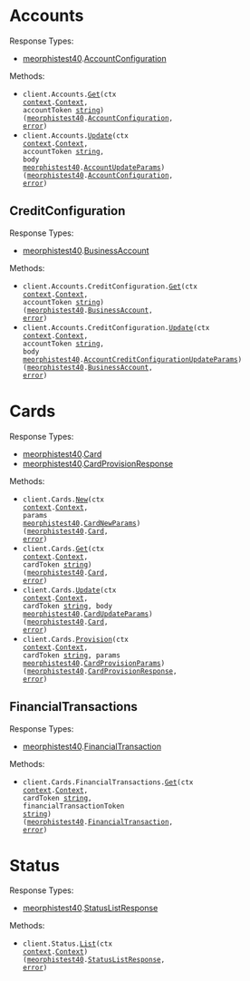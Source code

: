 # Accounts

Response Types:

- <a href="https://pkg.go.dev/github.com/meorphis/test-repo-15/v2">meorphistest40</a>.<a href="https://pkg.go.dev/github.com/meorphis/test-repo-15/v2#AccountConfiguration">AccountConfiguration</a>

Methods:

- <code title="get /accounts/{account_token}">client.Accounts.<a href="https://pkg.go.dev/github.com/meorphis/test-repo-15/v2#AccountService.Get">Get</a>(ctx <a href="https://pkg.go.dev/context">context</a>.<a href="https://pkg.go.dev/context#Context">Context</a>, accountToken <a href="https://pkg.go.dev/builtin#string">string</a>) (<a href="https://pkg.go.dev/github.com/meorphis/test-repo-15/v2">meorphistest40</a>.<a href="https://pkg.go.dev/github.com/meorphis/test-repo-15/v2#AccountConfiguration">AccountConfiguration</a>, <a href="https://pkg.go.dev/builtin#error">error</a>)</code>
- <code title="patch /accounts/{account_token}">client.Accounts.<a href="https://pkg.go.dev/github.com/meorphis/test-repo-15/v2#AccountService.Update">Update</a>(ctx <a href="https://pkg.go.dev/context">context</a>.<a href="https://pkg.go.dev/context#Context">Context</a>, accountToken <a href="https://pkg.go.dev/builtin#string">string</a>, body <a href="https://pkg.go.dev/github.com/meorphis/test-repo-15/v2">meorphistest40</a>.<a href="https://pkg.go.dev/github.com/meorphis/test-repo-15/v2#AccountUpdateParams">AccountUpdateParams</a>) (<a href="https://pkg.go.dev/github.com/meorphis/test-repo-15/v2">meorphistest40</a>.<a href="https://pkg.go.dev/github.com/meorphis/test-repo-15/v2#AccountConfiguration">AccountConfiguration</a>, <a href="https://pkg.go.dev/builtin#error">error</a>)</code>

## CreditConfiguration

Response Types:

- <a href="https://pkg.go.dev/github.com/meorphis/test-repo-15/v2">meorphistest40</a>.<a href="https://pkg.go.dev/github.com/meorphis/test-repo-15/v2#BusinessAccount">BusinessAccount</a>

Methods:

- <code title="get /accounts/{account_token}/credit_configuration">client.Accounts.CreditConfiguration.<a href="https://pkg.go.dev/github.com/meorphis/test-repo-15/v2#AccountCreditConfigurationService.Get">Get</a>(ctx <a href="https://pkg.go.dev/context">context</a>.<a href="https://pkg.go.dev/context#Context">Context</a>, accountToken <a href="https://pkg.go.dev/builtin#string">string</a>) (<a href="https://pkg.go.dev/github.com/meorphis/test-repo-15/v2">meorphistest40</a>.<a href="https://pkg.go.dev/github.com/meorphis/test-repo-15/v2#BusinessAccount">BusinessAccount</a>, <a href="https://pkg.go.dev/builtin#error">error</a>)</code>
- <code title="patch /accounts/{account_token}/credit_configuration">client.Accounts.CreditConfiguration.<a href="https://pkg.go.dev/github.com/meorphis/test-repo-15/v2#AccountCreditConfigurationService.Update">Update</a>(ctx <a href="https://pkg.go.dev/context">context</a>.<a href="https://pkg.go.dev/context#Context">Context</a>, accountToken <a href="https://pkg.go.dev/builtin#string">string</a>, body <a href="https://pkg.go.dev/github.com/meorphis/test-repo-15/v2">meorphistest40</a>.<a href="https://pkg.go.dev/github.com/meorphis/test-repo-15/v2#AccountCreditConfigurationUpdateParams">AccountCreditConfigurationUpdateParams</a>) (<a href="https://pkg.go.dev/github.com/meorphis/test-repo-15/v2">meorphistest40</a>.<a href="https://pkg.go.dev/github.com/meorphis/test-repo-15/v2#BusinessAccount">BusinessAccount</a>, <a href="https://pkg.go.dev/builtin#error">error</a>)</code>

# Cards

Response Types:

- <a href="https://pkg.go.dev/github.com/meorphis/test-repo-15/v2">meorphistest40</a>.<a href="https://pkg.go.dev/github.com/meorphis/test-repo-15/v2#Card">Card</a>
- <a href="https://pkg.go.dev/github.com/meorphis/test-repo-15/v2">meorphistest40</a>.<a href="https://pkg.go.dev/github.com/meorphis/test-repo-15/v2#CardProvisionResponse">CardProvisionResponse</a>

Methods:

- <code title="post /cards">client.Cards.<a href="https://pkg.go.dev/github.com/meorphis/test-repo-15/v2#CardService.New">New</a>(ctx <a href="https://pkg.go.dev/context">context</a>.<a href="https://pkg.go.dev/context#Context">Context</a>, params <a href="https://pkg.go.dev/github.com/meorphis/test-repo-15/v2">meorphistest40</a>.<a href="https://pkg.go.dev/github.com/meorphis/test-repo-15/v2#CardNewParams">CardNewParams</a>) (<a href="https://pkg.go.dev/github.com/meorphis/test-repo-15/v2">meorphistest40</a>.<a href="https://pkg.go.dev/github.com/meorphis/test-repo-15/v2#Card">Card</a>, <a href="https://pkg.go.dev/builtin#error">error</a>)</code>
- <code title="get /cards/{card_token}">client.Cards.<a href="https://pkg.go.dev/github.com/meorphis/test-repo-15/v2#CardService.Get">Get</a>(ctx <a href="https://pkg.go.dev/context">context</a>.<a href="https://pkg.go.dev/context#Context">Context</a>, cardToken <a href="https://pkg.go.dev/builtin#string">string</a>) (<a href="https://pkg.go.dev/github.com/meorphis/test-repo-15/v2">meorphistest40</a>.<a href="https://pkg.go.dev/github.com/meorphis/test-repo-15/v2#Card">Card</a>, <a href="https://pkg.go.dev/builtin#error">error</a>)</code>
- <code title="patch /cards/{card_token}">client.Cards.<a href="https://pkg.go.dev/github.com/meorphis/test-repo-15/v2#CardService.Update">Update</a>(ctx <a href="https://pkg.go.dev/context">context</a>.<a href="https://pkg.go.dev/context#Context">Context</a>, cardToken <a href="https://pkg.go.dev/builtin#string">string</a>, body <a href="https://pkg.go.dev/github.com/meorphis/test-repo-15/v2">meorphistest40</a>.<a href="https://pkg.go.dev/github.com/meorphis/test-repo-15/v2#CardUpdateParams">CardUpdateParams</a>) (<a href="https://pkg.go.dev/github.com/meorphis/test-repo-15/v2">meorphistest40</a>.<a href="https://pkg.go.dev/github.com/meorphis/test-repo-15/v2#Card">Card</a>, <a href="https://pkg.go.dev/builtin#error">error</a>)</code>
- <code title="post /cards/{card_token}/provision">client.Cards.<a href="https://pkg.go.dev/github.com/meorphis/test-repo-15/v2#CardService.Provision">Provision</a>(ctx <a href="https://pkg.go.dev/context">context</a>.<a href="https://pkg.go.dev/context#Context">Context</a>, cardToken <a href="https://pkg.go.dev/builtin#string">string</a>, params <a href="https://pkg.go.dev/github.com/meorphis/test-repo-15/v2">meorphistest40</a>.<a href="https://pkg.go.dev/github.com/meorphis/test-repo-15/v2#CardProvisionParams">CardProvisionParams</a>) (<a href="https://pkg.go.dev/github.com/meorphis/test-repo-15/v2">meorphistest40</a>.<a href="https://pkg.go.dev/github.com/meorphis/test-repo-15/v2#CardProvisionResponse">CardProvisionResponse</a>, <a href="https://pkg.go.dev/builtin#error">error</a>)</code>

## FinancialTransactions

Response Types:

- <a href="https://pkg.go.dev/github.com/meorphis/test-repo-15/v2">meorphistest40</a>.<a href="https://pkg.go.dev/github.com/meorphis/test-repo-15/v2#FinancialTransaction">FinancialTransaction</a>

Methods:

- <code title="get /cards/{card_token}/financial_transactions/{financial_transaction_token}">client.Cards.FinancialTransactions.<a href="https://pkg.go.dev/github.com/meorphis/test-repo-15/v2#CardFinancialTransactionService.Get">Get</a>(ctx <a href="https://pkg.go.dev/context">context</a>.<a href="https://pkg.go.dev/context#Context">Context</a>, cardToken <a href="https://pkg.go.dev/builtin#string">string</a>, financialTransactionToken <a href="https://pkg.go.dev/builtin#string">string</a>) (<a href="https://pkg.go.dev/github.com/meorphis/test-repo-15/v2">meorphistest40</a>.<a href="https://pkg.go.dev/github.com/meorphis/test-repo-15/v2#FinancialTransaction">FinancialTransaction</a>, <a href="https://pkg.go.dev/builtin#error">error</a>)</code>

# Status

Response Types:

- <a href="https://pkg.go.dev/github.com/meorphis/test-repo-15/v2">meorphistest40</a>.<a href="https://pkg.go.dev/github.com/meorphis/test-repo-15/v2#StatusListResponse">StatusListResponse</a>

Methods:

- <code title="get /status">client.Status.<a href="https://pkg.go.dev/github.com/meorphis/test-repo-15/v2#StatusService.List">List</a>(ctx <a href="https://pkg.go.dev/context">context</a>.<a href="https://pkg.go.dev/context#Context">Context</a>) (<a href="https://pkg.go.dev/github.com/meorphis/test-repo-15/v2">meorphistest40</a>.<a href="https://pkg.go.dev/github.com/meorphis/test-repo-15/v2#StatusListResponse">StatusListResponse</a>, <a href="https://pkg.go.dev/builtin#error">error</a>)</code>
